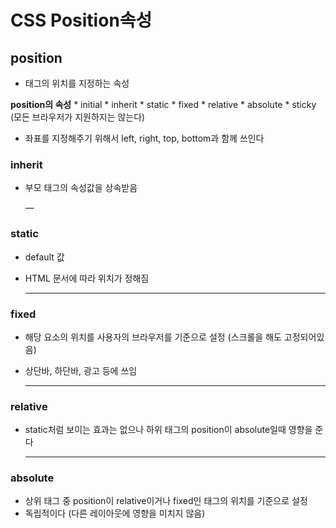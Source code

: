 # CSS Position속성
## position
* 태그의 위치를 지정하는 속성

**position의 속성**
	* initial
	* inherit
	* static
	* fixed
	* relative
	* absolute
	* sticky (모든 브라우저가 지원하지는 않는다)

* 좌표를 지정해주기 위해서 left, right, top, bottom과 함께 쓰인다

### inherit
* 부모 태그의 속성값을 상속받음

	—

### static
* default 값
* HTML 문서에 따라 위치가 정해짐

	---

### fixed
* 해당 요소의 위치를 사용자의 브라우저를 기준으로 설정 (스크롤을 해도 고정되어있음)
* 상단바, 하단바, 광고 등에 쓰임

	---

### relative
* static처럼 보이는 효과는 없으나 하위 태그의 position이 absolute일때 영향을 준다

	---

### absolute
* 상위 태그 중 position이 relative이거나 fixed인 태그의 위치를 기준으로 설정
* 독립적이다 (다른 레이아웃에 영향을 미치지 않음)







